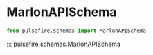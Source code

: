 # MarlonAPISchema

```python
from pulsefire.schemas import MarlonAPISchema
```

::: pulsefire.schemas.MarlonAPISchema
